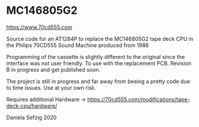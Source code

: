 # MC146805G2

https://www.70cd555.com

Source code for an AT1284P to replace the MC146805G2 tape deck CPU in the Philips 70CD555 Sound Machine produced from 1986

Programming of the cassette is slightly different to the original since the interface was not user friendly. To use with the replacement PCB. Revision B in progress and get published soon.

The project is still in progress and far away from beeing a pretty code due to time issues. Use at your own risk.

Requires additional Hardware -> https://70cd555.com/modifications/tape-deck-cpu/hardware/


Daniela Sefzig 2020
